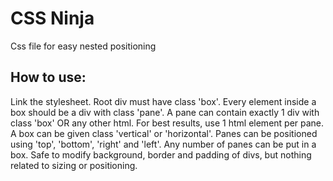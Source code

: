 # CSS Ninja
Css file for easy nested positioning
## How to use:
Link the stylesheet. Root div must have class 'box'. Every element inside a box should be a div with class 'pane'. A pane can contain exactly 1 div with class 'box' OR any other html. For best results, use 1 html element per pane. A box can be given class 'vertical' or 'horizontal'. Panes can be positioned using 'top', 'bottom', 'right' and 'left'. Any number of panes can be put in a box. Safe to modify background, border and padding of divs, but nothing related to sizing or positioning.
